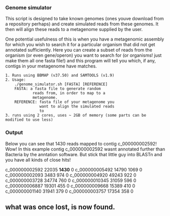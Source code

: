 ### Genome simulator

This script is designed to take known genomes (ones youve download from a repository perhaps)
and create simulated reads from these genomes. It then will align these reads to a metagenome 
supplied by the user.

One potential usefulness of this is when you have a metagenomic assembly for which you wish
to search it for a particular organism that did not get annotated sufficiently. Here you can 
create a subset of reads from the organism (or even gene/operon) you want to search for (or organisms! just make them
all one fasta file!) and this program will tell you which, if any, contigs in your metagenome have
matches.

	1. Runs using BBMAP (v37.50) and SAMTOOLS (v1.9)
	2. Usage:
		./genome_simulator.sh [FASTA] [REFERENCE]
		FASTA: a fasta file to generate random
		        reads from, in order to map to a
		        metagenome.
		REFERENCE: fasta file of your metagenome you
		           want to align the simulated reads
		           to
	3. runs using 2 cores, uses ~ 2GB of memory (some parts can be modified to use less)
	
	
### Output
Below you can see that 1430 reads mapped to contig c_000000002592! Wow! In this example
contig c_000000002592 wasnt annotated further than Bacteria by the anntation software. But 
stick that little guy into BLASTn and you have all kinds of close hits!

c_000000002592	22035	**1430**	0
c_000000005492	14790	1069	0
c_000000002093	3483	974	0
c_000000004920	49243	922	0
c_000000003728	34774	760	0
c_000000010345	31059	596	0
c_000000006887	19301	455	0
c_000000009668	15389	410	0
c_000000001140	31941	379	0
c_000000003757	17354	358	0

## what was once lost, is now found.

